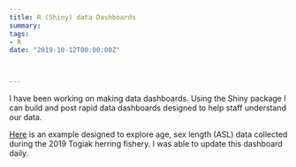 ```yaml
---
title: R (Shiny) data Dashboards
summary: 
tags:
- R
date: "2019-10-12T00:00:00Z"



---
```


I have been working on making data dashboards. Using the Shiny package I can build and post rapid data dashboards designed to help staff understand our data.

[Here](https://gregbuck.shinyapps.io/tog_herr_dashboard2/?_ga=2.219852443.348790948.1599781024-323279439.1599781024) is an example designed to explore age, sex length (ASL) data collected during the 2019 Togiak herring fishery. I was able to update this dashboard daily.
